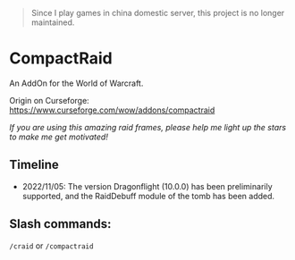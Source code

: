 

> Since I play games in china domestic server, this project is no longer maintained.


# CompactRaid

An AddOn for the World of Warcraft.

Origin on Curseforge: https://www.curseforge.com/wow/addons/compactraid

*If you are using this amazing raid frames, please help me light up the stars to make me get motivated!*

## Timeline

- 2022/11/05: The version Dragonflight (10.0.0) has been preliminarily supported, and the RaidDebuff module of the tomb has been added.

## Slash commands:

`/craid` or `/compactraid`
